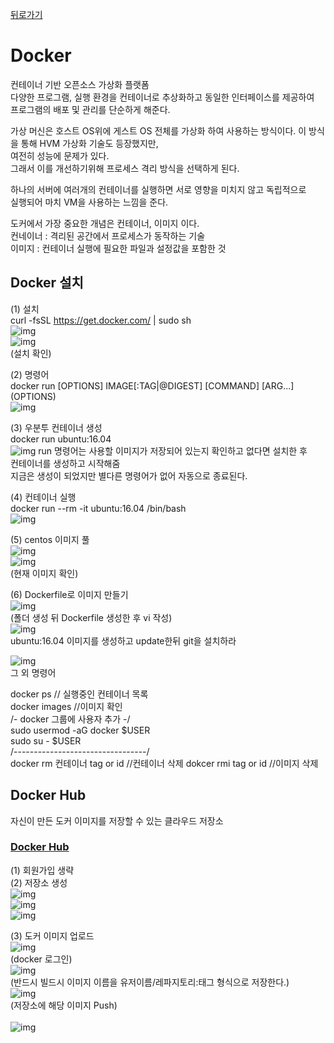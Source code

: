 [뒤로가기](../../README.md)

# Docker

컨테이너 기반 오픈소스 가상화 플랫폼 <br>
다양한 프로그램, 실행 환경을 컨테이너로 추상화하고 동일한 인터페이스를 제공하여 <br>프로그램의 배포 및 관리를 단순하게 해준다.<br>

가상 머신은 호스트 OS위에 게스트 OS 전체를 가상화 하여 사용하는 방식이다.
이 방식을 통해 HVM 가상화 기술도 등장했지만, <br>여전히 성능에 문제가 있다.<br>
그래서 이를 개선하기위해 프로세스 격리 방식을 선택하게 된다.

하나의 서버에 여러개의 컨테이너를 실행하면 서로 영향을 미치지 않고 독립적으로<br>
실행되어 마치 VM을 사용하는 느낌을 준다.

도커에서 가장 중요한 개념은 컨테이너, 이미지 이다.<br>
컨네이너 : 격리된 공간에서 프로세스가 동작하는 기술<br>
이미지 : 컨테이너 실행에 필요한 파일과 설정값을 포함한 것<br>

## Docker 설치

(1) 설치 <br>
curl -fsSL https://get.docker.com/ | sudo sh <br>
![img](../Img/docker1.png)<br>
![img](../Img/docker2.png)<br>
(설치 확인)<br>

(2) 명령어<br>
docker run [OPTIONS] IMAGE[:TAG|@DIGEST] [COMMAND] [ARG...]<br>
(OPTIONS)<br>
![img](../Img/docker3.png)<br>

(3) 우분투 컨테이너 생성<br>
docker run ubuntu:16.04<br>
![img](../Img/docker4.png)
run 명령어는 사용할 이미지가 저장되어 있는지 확인하고 없다면 설치한 후<br>
컨테이너를 생성하고 시작해줌<br>
지금은 생성이 되었지만 별다른 명령어가 없어 자동으로 종료된다.<br>

(4) 컨테이너 실행<br>
docker run --rm -it ubuntu:16.04 /bin/bash<br>
![img](../Img/docker5.png)<br>

(5) centos 이미지 풀<br>
![img](../Img/docker6.png)<br>
![img](../Img/docker7.png)<br>
(현재 이미지 확인)<br>

(6) Dockerfile로 이미지 만들기<br>
![img](../Img/docker8.png)<br>
(폴더 생성 뒤 Dockerfile 생성한 후 vi 작성)<br>
![img](../Img/docker9.png)<br>
ubuntu:16.04 이미지를 생성하고 update한뒤 git을 설치하라<br>

![img](../Img/docker10.png)<br>
그 외 명령어<br>

docker ps // 실행중인 컨테이너 목록<br>
docker images //이미지 확인<br>
/- docker 그룹에 사용자 추가 -/<br>
sudo usermod -aG docker $USER<br>
sudo su - $USER<br>
/---------------------------------/<br>
docker rm 컨테이너 tag or id //컨테이너 삭제
dokcer rmi tag or id //이미지 삭제

## Docker Hub

자신이 만든 도커 이미지를 저장할 수 있는 클라우드 저장소<br>

### [Docker Hub](https://hub.docker.com/)

(1) 회원가입 생략<br>
(2) 저장소 생성<br>
![img](../Img/hub1.png)<br>
![img](../Img/hub2.png)<br>
![img](../Img/hub3.png)<br>

(3) 도커 이미지 업로드<br>
![img](../Img/hub4.png)<br>
(docker 로그인)<br>
![img](../Img/hub5.png)<br>
(반드시 빌드시 이미지 이름을 유저이름/레파지토리:태그 형식으로 저장한다.)<br>
![img](../Img/hub6.png)<br>
(저장소에 해당 이미지 Push)<br><br>
![img](../Img/hub7.png)<br>
